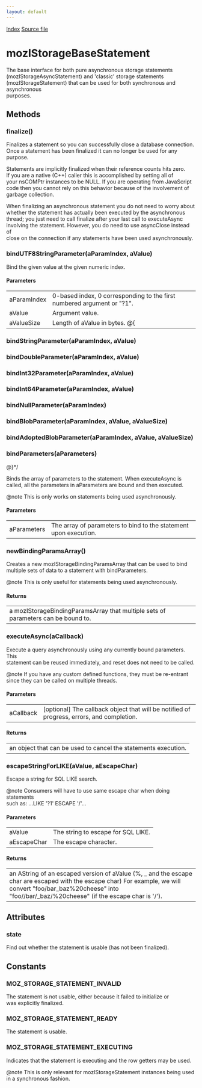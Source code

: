 ```yaml
---
layout: default
---
```

<div id='links'><a href="../index.html">Index</a>
<a href="http://dxr.mozilla.org/mozilla-central/source/storage/public/mozIStorageBaseStatement.idl">Source file</a>
</div>

# mozIStorageBaseStatement #
  
The base interface for both pure asynchronous storage statements   
(mozIStorageAsyncStatement) and 'classic' storage statements  
(mozIStorageStatement) that can be used for both synchronous and asynchronous  
purposes.  
  

## Methods ##

### finalize() ###
  
Finalizes a statement so you can successfully close a database connection.  
Once a statement has been finalized it can no longer be used for any  
purpose.  
  
Statements are implicitly finalized when their reference counts hits zero.  
If you are a native (C++) caller this is accomplished by setting all of  
your nsCOMPtr instances to be NULL.  If you are operating from JavaScript  
code then you cannot rely on this behavior because of the involvement of  
garbage collection.  
  
When finalizing an asynchronous statement you do not need to worry about  
whether the statement has actually been executed by the asynchronous  
thread; you just need to call finalize after your last call to executeAsync  
involving the statement.  However, you do need to use asyncClose instead of  
close on the connection if any statements have been used asynchronously.  
  

### bindUTF8StringParameter(aParamIndex, aValue) ###
  
Bind the given value at the given numeric index.  
  
  

#### Parameters ####

<table>

<tr>
<td>aParamIndex</td>
<td>       0-based index, 0 corresponding to the first numbered argument or  
       "?1".  
</td>
</tr>

<tr>
<td>aValue</td>
<td>       Argument value.  
</td>
</tr>

<tr>
<td>aValueSize</td>
<td>       Length of aValue in bytes.  
@{  
</td>
</tr>

</table>

### bindStringParameter(aParamIndex, aValue) ###

### bindDoubleParameter(aParamIndex, aValue) ###

### bindInt32Parameter(aParamIndex, aValue) ###

### bindInt64Parameter(aParamIndex, aValue) ###

### bindNullParameter(aParamIndex) ###

### bindBlobParameter(aParamIndex, aValue, aValueSize) ###

### bindAdoptedBlobParameter(aParamIndex, aValue, aValueSize) ###

### bindParameters(aParameters) ###
@}*/  
  
Binds the array of parameters to the statement.  When executeAsync is  
called, all the parameters in aParameters are bound and then executed.  
  
  
@note This is only works on statements being used asynchronously.  
  

#### Parameters ####

<table>

<tr>
<td>aParameters</td>
<td>       The array of parameters to bind to the statement upon execution.  
</td>
</tr>

</table>

### newBindingParamsArray() ###
  
Creates a new mozIStorageBindingParamsArray that can be used to bind  
multiple sets of data to a statement with bindParameters.  
  
  
@note This is only useful for statements being used asynchronously.  
  

#### Returns ####

<table>

<tr>
<td>a mozIStorageBindingParamsArray that multiple sets of parameters  
        can be bound to.  
</td>
</tr>

</table>

### executeAsync(aCallback) ###
  
Execute a query asynchronously using any currently bound parameters.  This  
statement can be reused immediately, and reset does not need to be called.  
  
@note If you have any custom defined functions, they must be re-entrant  
      since they can be called on multiple threads.  
  
  

#### Parameters ####

<table>

<tr>
<td>aCallback</td>
<td>[optional]  
       The callback object that will be notified of progress, errors, and  
       completion.  
</td>
</tr>

</table>

#### Returns ####

<table>

<tr>
<td>an object that can be used to cancel the statements execution.  
</td>
</tr>

</table>

### escapeStringForLIKE(aValue, aEscapeChar) ###
  
Escape a string for SQL LIKE search.  
  
@note Consumers will have to use same escape char when doing statements  
      such as:   ...LIKE '?1' ESCAPE '/'...  
  
  

#### Parameters ####

<table>

<tr>
<td>aValue</td>
<td>       The string to escape for SQL LIKE.  
</td>
</tr>

<tr>
<td>aEscapeChar</td>
<td>       The escape character.  
</td>
</tr>

</table>

#### Returns ####

<table>

<tr>
<td>an AString of an escaped version of aValue  
        (%, _ and the escape char are escaped with the escape char)  
        For example, we will convert "foo/bar_baz%20cheese"   
        into "foo//bar/_baz/%20cheese" (if the escape char is '/').  
</td>
</tr>

</table>

## Attributes ##

### state ###
  
Find out whether the statement is usable (has not been finalized).  
  

## Constants ##

### MOZ_STORAGE_STATEMENT_INVALID ###
  
The statement is not usable, either because it failed to initialize or  
was explicitly finalized.  
  

### MOZ_STORAGE_STATEMENT_READY ###
  
The statement is usable.  
  

### MOZ_STORAGE_STATEMENT_EXECUTING ###
  
Indicates that the statement is executing and the row getters may be used.  
  
@note This is only relevant for mozIStorageStatement instances being used  
      in a synchronous fashion.  
  
